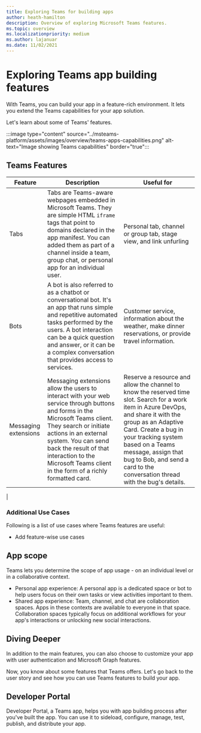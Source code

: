 ```yaml
---
title: Exploring Teams for building apps
author: heath-hamilton
description: Overview of exploring Microsoft Teams features.
ms.topic: overview
ms.localizationpriority: medium
ms.author: lajanuar
ms.date: 11/02/2021
---
```

# Exploring Teams app building features

With Teams, you can build your app in a feature-rich environment. It lets you extend the Teams capabilities for your app solution.

Let's learn about some of Teams' features.

:::image type="content" source="../msteams-platform/assets/images/overview/teams-apps-capabilities.png" alt-text="Image showing Teams capabilities" border="true":::

## Teams Features

| Feature | Description | Useful for |
| --- | --- | --- |
|Tabs | Tabs are Teams-aware webpages embedded in Microsoft Teams. They are simple HTML `iframe` tags that point to domains declared in the app manifest. You can added them as part of a channel inside a team, group chat, or personal app for an individual user. | Personal tab, channel or group tab, stage view, and link unfurling |
| Bots | A bot is also referred to as a chatbot or conversational bot. It's an app that runs simple and repetitive automated tasks performed by the users. A bot interaction can be a quick question and answer, or it can be a complex conversation that provides access to services. | Customer service, information about the weather, make dinner reservations, or provide travel information. |
| Messaging extensions | Messaging extensions allow the users to interact with your web service through buttons and forms in the Microsoft Teams client. They search or initiate actions in an external system. You can send back the result of that interaction to the Microsoft Teams client in the form of a richly formatted card. | Reserve a resource and allow the channel to know the reserved time slot. Search for a work item in Azure DevOps, and share it with the group as an Adaptive Card. Create a bug in your tracking system based on a Teams message, assign that bug to Bob, and send a card to the conversation thread with the bug's details. |
|

### Additional Use Cases

Following is a list of use cases where Teams features are useful:

- Add feature-wise use cases

## App scope

Teams lets you determine the scope of app usage - on an individual level or in a collaborative context.

- Personal app experience: A personal app is a dedicated space or bot to help users focus on their own tasks or view activities important to them.
- Shared app experience: Team, channel, and chat are collaboration spaces. Apps in these contexts are available to everyone in that space. Collaboration spaces typically focus on additional workflows for your app's interactions or unlocking new social interactions.

## Diving Deeper

In addition to the main features, you can also choose to customize your app with user authentication and Microsoft Graph features.

Now, you know about some features that Teams offers. Let's go back to the user story and see how you can use Teams features to build your app.

## Developer Portal

Developer Portal, a Teams app, helps you with app building process after you've built the app.
You can use it to sideload, configure, manage, test, publish, and distribute your app.
